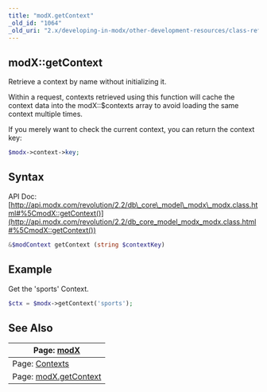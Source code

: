 ```yaml
---
title: "modX.getContext"
_old_id: "1064"
_old_uri: "2.x/developing-in-modx/other-development-resources/class-reference/modx/modx.getcontext"
---
```


## modX::getContext

Retrieve a context by name without initializing it.

Within a request, contexts retrieved using this function will cache the context data into the modX::$contexts array to avoid loading the same context multiple times.

If you merely want to check the current context, you can return the context key:

``` php 
$modx->context->key;
```

## Syntax

API Doc: [http://api.modx.com/revolution/2.2/db\_core\_model\_modx\_modx.class.html#%5CmodX::getContext()](http://api.modx.com/revolution/2.2/db_core_model_modx_modx.class.html#%5CmodX::getContext())

``` php 
&$modContext getContext (string $contextKey)
```

## Example

Get the 'sports' Context.

``` php 
$ctx = $modx->getContext('sports');
```

## See Also

| Page: [modX](extending-modx/core-model/modx) |
|---------------------------------------------------------------------------------------------------|
| Page: [Contexts](building-sites/contexts) |
| Page: [modX.getContext](extending-modx/modx-class/reference/modx.getcontext) |